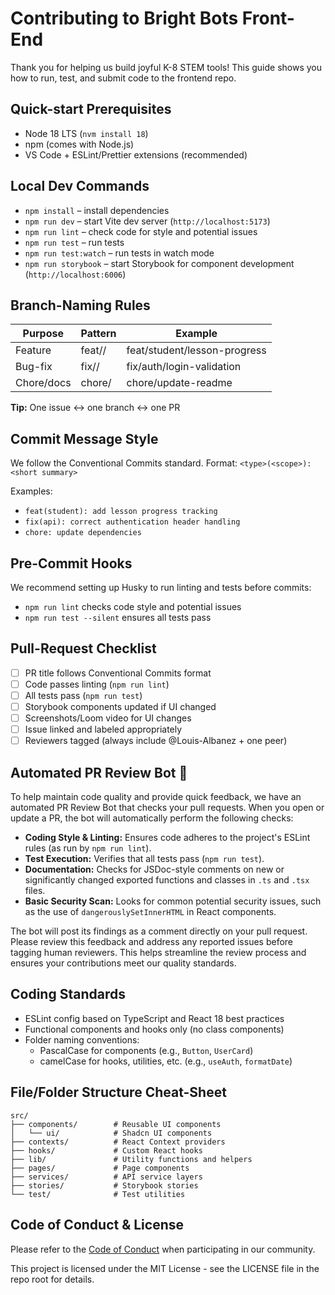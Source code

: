 # Contributing to Bright Bots Front-End

Thank you for helping us build joyful K-8 STEM tools! This guide shows you how to run, test, and submit code to the frontend repo.

## Quick-start Prerequisites

- Node 18 LTS (`nvm install 18`)
- npm (comes with Node.js)
- VS Code + ESLint/Prettier extensions (recommended)

## Local Dev Commands

- `npm install` – install dependencies
- `npm run dev` – start Vite dev server (`http://localhost:5173`)
- `npm run lint` – check code for style and potential issues
- `npm run test` – run tests
- `npm run test:watch` – run tests in watch mode
- `npm run storybook` – start Storybook for component development (`http://localhost:6006`)

## Branch-Naming Rules

| Purpose    | Pattern            | Example                      |
| ---------- | ------------------ | ---------------------------- |
| Feature    | feat/<area>/<slug> | feat/student/lesson-progress |
| Bug-fix    | fix/<area>/<slug>  | fix/auth/login-validation    |
| Chore/docs | chore/<slug>       | chore/update-readme          |

**Tip:** One issue ↔ one branch ↔ one PR

## Commit Message Style

We follow the Conventional Commits standard. Format: `<type>(<scope>): <short summary>`

Examples:

- `feat(student): add lesson progress tracking`
- `fix(api): correct authentication header handling`
- `chore: update dependencies`

## Pre-Commit Hooks

We recommend setting up Husky to run linting and tests before commits:

- `npm run lint` checks code style and potential issues
- `npm run test --silent` ensures all tests pass

## Pull-Request Checklist

- [ ] PR title follows Conventional Commits format
- [ ] Code passes linting (`npm run lint`)
- [ ] All tests pass (`npm run test`)
- [ ] Storybook components updated if UI changed
- [ ] Screenshots/Loom video for UI changes
- [ ] Issue linked and labeled appropriately
- [ ] Reviewers tagged (always include @Louis-Albanez + one peer)

## Automated PR Review Bot 🤖

To help maintain code quality and provide quick feedback, we have an automated PR Review Bot that checks your pull requests. When you open or update a PR, the bot will automatically perform the following checks:

- **Coding Style & Linting:** Ensures code adheres to the project's ESLint rules (as run by `npm run lint`).
- **Test Execution:** Verifies that all tests pass (`npm run test`).
- **Documentation:** Checks for JSDoc-style comments on new or significantly changed exported functions and classes in `.ts` and `.tsx` files.
- **Basic Security Scan:** Looks for common potential security issues, such as the use of `dangerouslySetInnerHTML` in React components.

The bot will post its findings as a comment directly on your pull request. Please review this feedback and address any reported issues before tagging human reviewers. This helps streamline the review process and ensures your contributions meet our quality standards.

## Coding Standards

- ESLint config based on TypeScript and React 18 best practices
- Functional components and hooks only (no class components)
- Folder naming conventions:
  - PascalCase for components (e.g., `Button`, `UserCard`)
  - camelCase for hooks, utilities, etc. (e.g., `useAuth`, `formatDate`)

## File/Folder Structure Cheat-Sheet

```
src/
├── components/        # Reusable UI components
│   └── ui/            # Shadcn UI components
├── contexts/          # React Context providers
├── hooks/             # Custom React hooks
├── lib/               # Utility functions and helpers
├── pages/             # Page components
├── services/          # API service layers
├── stories/           # Storybook stories
└── test/              # Test utilities
```

## Code of Conduct & License

Please refer to the [Code of Conduct](/CODE_OF_CONDUCT.md) when participating in our community.

This project is licensed under the MIT License - see the LICENSE file in the repo root for details.
